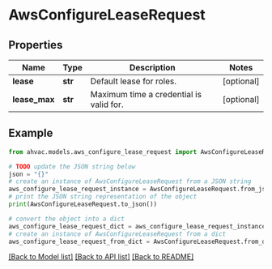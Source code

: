 # AwsConfigureLeaseRequest


## Properties

Name | Type | Description | Notes
------------ | ------------- | ------------- | -------------
**lease** | **str** | Default lease for roles. | [optional] 
**lease_max** | **str** | Maximum time a credential is valid for. | [optional] 

## Example

```python
from ahvac.models.aws_configure_lease_request import AwsConfigureLeaseRequest

# TODO update the JSON string below
json = "{}"
# create an instance of AwsConfigureLeaseRequest from a JSON string
aws_configure_lease_request_instance = AwsConfigureLeaseRequest.from_json(json)
# print the JSON string representation of the object
print(AwsConfigureLeaseRequest.to_json())

# convert the object into a dict
aws_configure_lease_request_dict = aws_configure_lease_request_instance.to_dict()
# create an instance of AwsConfigureLeaseRequest from a dict
aws_configure_lease_request_from_dict = AwsConfigureLeaseRequest.from_dict(aws_configure_lease_request_dict)
```
[[Back to Model list]](../README.md#documentation-for-models) [[Back to API list]](../README.md#documentation-for-api-endpoints) [[Back to README]](../README.md)


